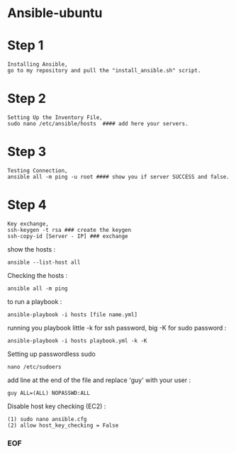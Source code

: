 # Ansible-ubuntu


# Step 1 
    Installing Ansible,
    go to my repository and pull the "install_ansible.sh" script.
    
    
# Step 2 
    Setting Up the Inventory File,
    sudo nano /etc/ansible/hosts  #### add here your servers.
    
    
# Step 3
    Testing Connection,
    ansible all -m ping -u root #### show you if server SUCCESS and false.
    

# Step 4 
    Key exchange,
    ssh-keygen -t rsa ### create the keygen
    ssh-copy-id [Server - IP] ### exchange
    
show the hosts :

    ansible --list-host all 
    
Checking the hosts :

    ansible all -m ping

to run a playbook :

    ansible-playbook -i hosts [file name.yml]
    
running you playbook little -k for ssh password, big -K for sudo password : 

    ansible-playbook -i hosts playbook.yml -k -K
    
Setting up passwordless sudo

    nano /etc/sudoers

add line at the end of the file and replace 'guy' with your user :

    guy ALL=(ALL) NOPASSWD:ALL
    
    
    
Disable host key checking (EC2) :
    
    (1) sudo nano ansible.cfg
    (2) allow host_key_checking = False
    
    
    
    
### EOF ### 
